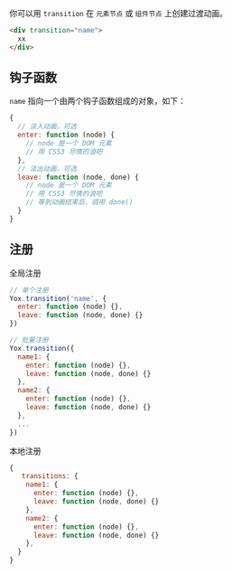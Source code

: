 
你可以用 `transition` 在 `元素节点` 或 `组件节点` 上创建过渡动画。

```html
<div transition="name">
  xx
</div>
```

## 钩子函数

`name` 指向一个由两个钩子函数组成的对象，如下：

```js
{
  // 淡入动画，可选
  enter: function (node) {
    // node 是一个 DOM 元素
    // 用 CSS3 尽情的浪吧
  },
  // 淡出动画，可选
  leave: function (node, done) {
    // node 是一个 DOM 元素
    // 用 CSS3 尽情的浪吧
    // 等到动画结束后，调用 done()
  }
}
```

## 注册

全局注册

```js
// 单个注册
Yox.transition('name', {
  enter: function (node) {},
  leave: function (node, done) {}
})

// 批量注册
Yox.transition({
  name1: {
    enter: function (node) {},
    leave: function (node, done) {}
  },
  name2: {
    enter: function (node) {},
    leave: function (node, done) {}
  },
  ...
})
```

本地注册

```js
{
   transitions: {
    name1: {
      enter: function (node) {},
      leave: function (node, done) {}
    },
    name2: {
      enter: function (node) {},
      leave: function (node, done) {}
    },
  }
}
```

